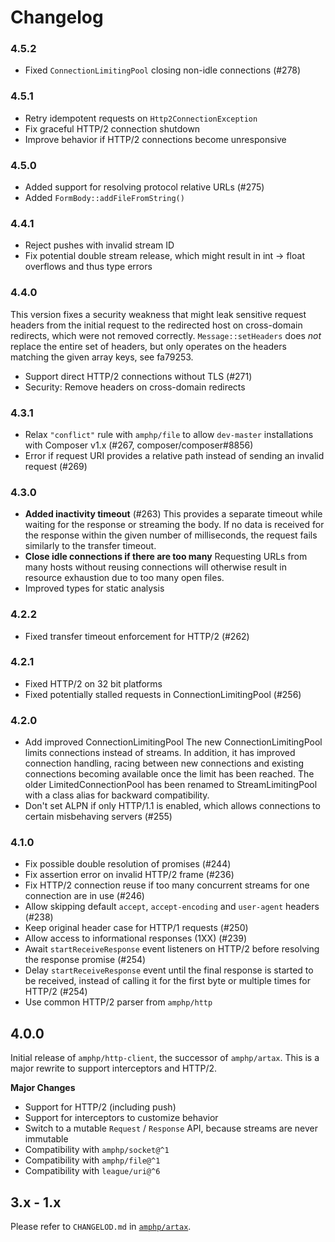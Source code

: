 # Changelog

### 4.5.2

 - Fixed `ConnectionLimitingPool` closing non-idle connections (#278)

### 4.5.1

 - Retry idempotent requests on `Http2ConnectionException`
 - Fix graceful HTTP/2 connection shutdown
 - Improve behavior if HTTP/2 connections become unresponsive

### 4.5.0

 - Added support for resolving protocol relative URLs (#275)
 - Added `FormBody::addFileFromString()`

### 4.4.1

 - Reject pushes with invalid stream ID
 - Fix potential double stream release, which might result in int → float overflows and thus type errors

### 4.4.0

This version fixes a security weakness that might leak sensitive request headers from the initial request to the redirected host on cross-domain redirects, which were not removed correctly. `Message::setHeaders` does _not_ replace the entire set of headers, but only operates on the headers matching the given array keys, see fa79253.

 - Support direct HTTP/2 connections without TLS (#271)
 - Security: Remove headers on cross-domain redirects

### 4.3.1

 - Relax `"conflict"` rule with `amphp/file` to allow `dev-master` installations with Composer v1.x (#267, composer/composer#8856)
 - Error if request URI provides a relative path instead of sending an invalid request (#269)

### 4.3.0

 - **Added inactivity timeout** (#263)
   This provides a separate timeout while waiting for the response or streaming the body. If no data is received for the response within the given number of milliseconds, the request fails similarly to the transfer timeout.
 - **Close idle connections if there are too many**
   Requesting URLs from many hosts without reusing connections will otherwise result in resource exhaustion due to too many open files.
 - Improved types for static analysis

### 4.2.2

 - Fixed transfer timeout enforcement for HTTP/2 (#262)

### 4.2.1

 - Fixed HTTP/2 on 32 bit platforms
 - Fixed potentially stalled requests in ConnectionLimitingPool (#256)

### 4.2.0

 - Add improved ConnectionLimitingPool
   The new ConnectionLimitingPool limits connections instead of streams. In addition, it has improved connection handling, racing between new connections and existing connections becoming available once the limit has been reached. The older LimitedConnectionPool has been renamed to StreamLimitingPool with a class alias for backward compatibility.
 - Don't set ALPN if only HTTP/1.1 is enabled, which allows connections to certain misbehaving servers (#255)

### 4.1.0

 - Fix possible double resolution of promises (#244)
 - Fix assertion error on invalid HTTP/2 frame (#236)
 - Fix HTTP/2 connection reuse if too many concurrent streams for one connection are in use (#246)
 - Allow skipping default `accept`, `accept-encoding` and `user-agent` headers (#238)
 - Keep original header case for HTTP/1 requests (#250)
 - Allow access to informational responses (1XX) (#239)
 - Await `startReceiveResponse` event listeners on HTTP/2 before resolving the response promise (#254)
 - Delay `startReceiveResponse` event until the final response is started to be received, instead of calling it for the first byte or multiple times for HTTP/2 (#254)
 - Use common HTTP/2 parser from `amphp/http`

## 4.0.0

Initial release of `amphp/http-client`, the successor of `amphp/artax`.
This is a major rewrite to support interceptors and HTTP/2.

**Major Changes**

 - Support for HTTP/2 (including push)
 - Support for interceptors to customize behavior
 - Switch to a mutable `Request` / `Response` API, because streams are never immutable
 - Compatibility with `amphp/socket@^1`
 - Compatibility with `amphp/file@^1`
 - Compatibility with `league/uri@^6`

## 3.x - 1.x

Please refer to `CHANGELOD.md` in [`amphp/artax`](https://github.com/amphp/artax).
